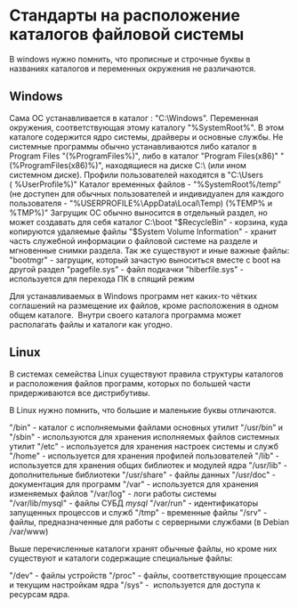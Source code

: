 # Стандарты на расположение каталогов файловой системы

В windows нужно помнить, что прописные и строчные буквы в названиях каталогов и переменных окружения не различаются.

## Windows

Сама ОС устанавливается в каталог : "C:\Windows". 
Переменная окружения, соответствующая этому каталогу "%SystemRoot%". В этом каталоге содержится ядро системы, драйверы и основные службы.
Не системные программы обычно устанавливаются либо каталог в Program Files "(%ProgramFiles%)", либо в каталог "Program Files(x86)" "(%ProgramFiles(х86)%)", находящиеся на диске C:\ (или ином системном диске).
Профили пользователей находятся в "C:\Users ( %UserProfile%)"
Каталог временных файлов - "%SystemRoot%/temp" (не доступен для обычных пользователей и индивидуален для каждого пользователя - "%USERPROFILE%\AppData\Local\Temp) (%TEMP% и %TMP%)"
Загрущик ОС обычно выносится в отдельный раздел, но может создавать для себя каталог C:\boot
"$RecycleBin" - корзина, куда копируются удаляемые файлы
"$System Volume Information" - хранит часть служебной информации о файловой системе на разделе и мгновенные снимки раздела.
Так же существуют и иные важные файлы: 
"bootmgr" - загрущик, который зачастую выноситься вместе с boot на другой раздел
"pagefile.sys" - файл подкачки
"hiberfile.sys" - используется для перехода ПК в спящий режим

Для устанавливаемых в Windows программ нет каких-то чётких соглашений на размещение их файлов, кроме расположения в одном общем каталоге. 
Внутри своего каталога программа может располагать файлы и каталоги как угодно.

## Linux

В системах семейства Linux существуют правила структуры каталогов и расположения файлов программ, которых по большей части придерживаются все дистрибутивы. 

В Linux нужно помнить, что большие и маленькие буквы отличаются.

"/bin" - каталог с исполняемыми файлами основных утилит
"/usr/bin" и "/sbin" - используются для хранения исполняемых файлов системных утилит
"/etc" - используется для хранения настроек системы и служб
"/home" - используется для хранения профилей пользователей
"/lib" - используется для хранения общих библиотек и модулей ядра
"/usr/lib" - дополнительные библиотеки
"/usr/share" - файлы данных
"/usr/doc" - документация для программ
"/var" - используется для хранения изменяемых файлов
"/var/log" - логи работы системы  
"/var/lib/mysql" - файлы СУБД *mysql*
"/var/run" - идентификаторы запущенных процессов и служб
"/tmp" - временные файлы
"/srv" - файлы, предназначенные для работы с серверными службами (в Debian /var/www)

Выше перечисленные каталоги хранят обычные файлы, но кроме них существуют и каталоги содержащие специальные файлы:

"/dev" - файлы устройств
"/proc" - файлы, соответствующие процессам и текущим настройкам ядра
"/sys" -  используется для доступа к ресурсам ядра.
